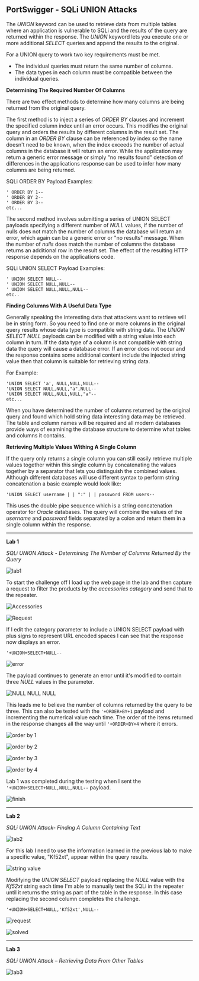 ## **PortSwigger - SQLi UNION Attacks**

The *UNION* keyword can be used to retrieve data from multiple tables where an application is vulnerable to SQLi and the results of the query are returned within the response. The *UNION* keyword lets you execute one or more additional *SELECT* queries and append the results to the original.  

For a UNION query to work two key requirements must be met. 

* The individual queries must return the same number of columns.
* The data types in each column must be compatible between the individual queries.

**Determining The Required Number Of Columns**

There are two effect methods to determine how many columns are being returned from the original query.  

The first method is to inject a series of *ORDER BY* clauses and increment the specified column index until an error occurs. This modifies the original query and orders the results by different columns in the result set. The column in an *ORDER BY* clause can be referenced by index so the name doesn't need to be known, when the index exceeds the number of actual columns in the database it will return an error. While the application may return a generic error message or simply "no results found" detection of differences in the applications response can be used to infer how many columns are being returned.  

SQLi ORDER BY Payload Examples: 

``` 
' ORDER BY 1-- 
' ORDER BY 2-- 
' ORDER BY 3-- 
etc... 
```

The second method involves submitting a series of UNION SELECT payloads specifying a different number of *NULL* values, if the number of nulls does not match the number of columns the database will return an error, which again can be a generic error or "no results" message. When the number of *nulls* does match the number of columns the database returns an additional row in the result set. The effect of the resulting HTTP response depends on the applications code.  

SQLi UNION SELECT Payload Examples:

``` 
' UNION SELECT NULL-- 
' UNION SELECT NULL,NULL-- 
' UNION SELECT NULL,NULL,NULL-- 
etc..
```

**Finding Columns With A Useful Data Type**

Generally speaking the interesting data that attackers want to retrieve will be in string form. So you need to find one or more columns in the original query results whose data type is compatible with string data. The *UNION SELECT NULL* payloads can be modified with a string value  into each column in turn. If the data type of a column is not compatible with string data the query will cause a database error. If an error does not occur and the response contains some additional content include the injected string value then that column is suitable for retrieving string data. 

For Example:

``` 
'UNION SELECT 'a', NULL,NULL,NULL--  
'UNION SELECT NULL,NULL,"a",NULL--  
'UNION SELECT NULL,NULL,NULL,"a"--  
etc... 
```

When you have determined the number of columns returned by the original query and found which hold string data interesting data may be retrieved. The table and column names will be required and all modern databases provide ways of examining the database structure to determine what tables and columns it contains. 

**Retrieving Multiple Values Withing A Single Column**

If the query only returns a single column you can still easily retrieve multiple values together within this single column by concatenating the values together by a separator that lets you distinguish the combined values. Although different databases will use different syntax to perform string concatenation a basic example would look like:  

`'UNION SELECT username | | ":" | | password FROM users--` 

This uses the double pipe sequence which is a string concatenation operator for *Oracle* databases. The query will combine the values of the *username* and *password* fields separated by a colon and return them in a single column within the response.  

---

**Lab 1**

*SQLi UNION Attack - Determining The Number of Columns Returned By the Query*

![lab1](/docs/assets/images/portswigger/sqli/union/union01.png)

To start the challenge off I load up the web page in the lab and then capture a request to filter the products by the *accessories category* and send that to the repeater.  

![Accessories](/docs/assets/images/portswigger/sqli/union/union02.png)

![Request](/docs/assets/images/portswigger/sqli/union/union03.png)

If I edit the category parameter to include a UNION SELECT payload with plus signs to represent URL encoded spaces I can see that the response now displays an error. 

`'+UNION+SELECT+NULL--` 

![error](/docs/assets/images/portswigger/sqli/union/union04.png)

The payload continues to generate an error until it's modified to contain three *NULL* values in the parameter. 

![NULL NULL NULL](/docs/assets/images/portswigger/sqli/union/union05.png)

This leads me to believe the number of columns returned by the query to be three. This can also be tested with the `'+ORDER+BY+1` payload and incrementing the numerical value each time. The order of the items returned in the response changes all the way until `'+ORDER+BY+4` where it errors. 

![order by 1](/docs/assets/images/portswigger/sqli/union/union06.png)

![order by 2](/docs/assets/images/portswigger/sqli/union/union07.png)

![order by 3](/docs/assets/images/portswigger/sqli/union/union08.png)

![order by 4](/docs/assets/images/portswigger/sqli/union/union09.png)

Lab 1 was completed during the testing when I sent the `'+UNION+SELECT+NULL,NULL,NULL--` payload.

![finish](/docs/assets/images/portswigger/sqli/union/union10.png)

---

**Lab 2**

*SQLi UNION Attack- Finding A Column Containing Text* 

![lab2](/docs/assets/images/portswigger/sqli/union/union11.png)

For this lab I need to use the information learned in the previous lab to make a specific value, "Kf52xt", appear within the query results. 

![string value](/docs/assets/images/portswigger/sqli/union/union12.png)

Modifying the *UNION SELECT* payload replacing the *NULL* value with the *Kf52xt* string each time I'm able to manually test the SQLi in the repeater until it returns the string as part of the table in the response. In this case replacing the second column completes the challenge. 

`'+UNION+SELECT+NULL,'Kf52xt',NULL--`  

![request](/docs/assets/images/portswigger/sqli/union/union13.png)

![solved](/docs/assets/images/portswigger/sqli/union/union14.png)

---

**Lab 3**

*SQLi UNION Attack – Retrieving Data From Other Tables* 

![lab3](/docs/assets/images/portswigger/sqli/union/union15.png)
